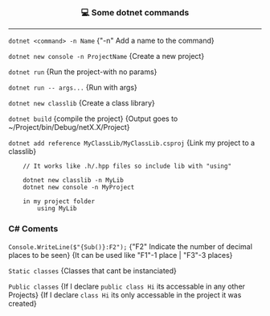 <h3 align="center">💻 Some dotnet commands</h3>

---

`dotnet <command> -n Name`
{"-n" Add a name to the command}

`dotnet new console -n ProjectName`
{Create a new project}

`dotnet run`
{Run the project-with no params}

`dotnet run -- args...`
{Run with args}

`dotnet new classlib`
{Create a class library}

`dotnet build`
{compile the project}
{Output goes to ~/Project/bin/Debug/netX.X/Project}

`dotnet add reference MyClassLib/MyClassLib.csproj`
{Link my project to a classlib}
```
	// It works like .h/.hpp files so include lib with "using"

	dotnet new classlib -n MyLib
	dotnet new console -n MyProject

	in my project folder
		using MyLib

```

<h3>C# Coments</h3>

`Console.WriteLine($"{Sub()}:F2");`
{"F2" Indicate the number of decimal places to be seen}
{It can be used like "F1"-1 place | "F3"-3 places}

`Static classes`
{Classes that cant be instanciated}

`Public classes`
{If I declare `public class Hi` its accessable in any other Projects}
{If I declare `class Hi` its only accessable in the project it was created}
